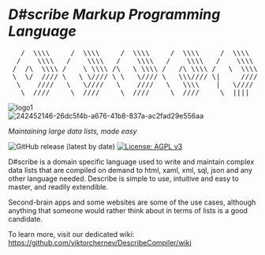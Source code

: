 # *D#scribe Markup Programming Language*  
<pre>
   /  \\\\     /  \\\\     /  \\\\     /  \\\\     /  \\\\     /  \\\\     /  \\\\     /  \\\\  
  /    \\\\   /    \\\\   /    \\\\   /    \\\\   /    \\\\   _\   \\\\   /    \\\\   /    \\\\ 
 /  /\  \\\\ /    \ \\\\ /\   \ \\\\ /   /\ \\\\ /   \  \\\\ /\/    \\\\ /    \ \\\\ /    \ \\\\
 \  \/  //// \   \ \//// \ \   \//// \   \\\//// \|     //// \    /\//// \   \  //// \   \ \////
  \    ////   \   \////   \    ////   \   \\\\    |   \////   \   \\\\    \    ////   \   \//// 
   \  ////     \  ////     \  ////     \  ////     \  ||||     \  ////     \  ////     \  ////  
</pre>
![logo1](https://github.com/viktorchernev/DescribeCompiler/assets/72315339/26dc5f4b-a676-41b8-837a-ac2fad29e556)  
![242452146-26dc5f4b-a676-41b8-837a-ac2fad29e556aa](https://github.com/viktorchernev/DescribeCompiler/assets/72315339/4120f7a3-472c-4fbf-8d67-efa1cbd69fca)

_Maintaining large data lists, made easy_  
  
  
![GitHub release (latest by date)](https://img.shields.io/github/v/release/viktorchernev/DescribeCompiler?color=green&logo=github)
[![License: AGPL v3](https://img.shields.io/badge/License-AGPL_v3-blue.svg)](https://www.gnu.org/licenses/agpl-3.0)

D#scribe is a domain specific language used to write and maintain complex data lists that are compiled on demand to html, xaml, xml, sql, json and any other language needed. Describe is simple to use, intuitive and easy to master, and readily extendible.

Second-brain apps and some websites are some of the use cases, although anything that someone would rather think about in terms of lists is a good candidate.

To learn more, visit our dedicated wiki: 
https://github.com/viktorchernev/DescribeCompiler/wiki
